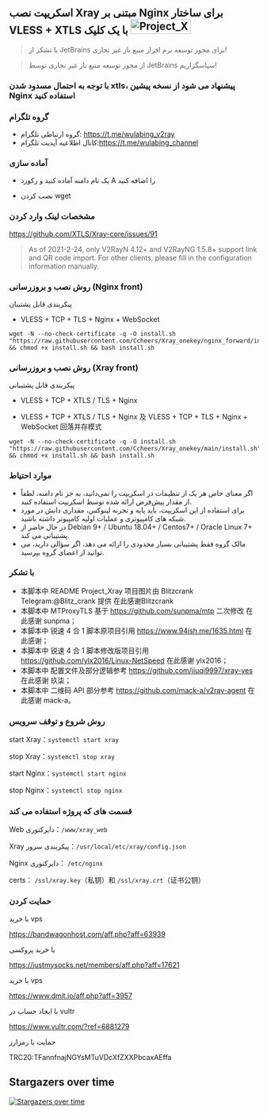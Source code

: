 
## اسکریپت نصب Xray مبتنی بر Nginx برای ساختار VLESS + XTLS با یک کلیک <img src="https://raw.githubusercontent.com/Ccheers/Xray_onekey/main/image/project_xray.jpg" alt="Project_Xray" width="122" height="30" align="bottom" />


> با تشکر از JetBrains برای مجوز توسعه نرم افزار منبع باز غیر تجاری!


>از مجوز توسعه منبع باز غیر تجاری توسط JetBrains سپاسگزاریم!

### با توجه به احتمال مسدود شدن xtls، پیشنهاد می شود از نسخه پیشین Nginx استفاده کنید 


### گروه تلگرام
* گروه ارتباطی تلگرام: https://t.me/wulabing_v2ray 
* کانال اطلاعیه آپدیت تلگرام:https://t.me/wulabing_channel

### آماده سازی
* یک نام دامنه آماده کنید و رکورد A را اضافه کنید

* نصب کردن wget

### مشخصات لینک وارد کردن
https://github.com/XTLS/Xray-core/issues/91

> As of 2021-2-24, only V2RayN 4.12+ and V2RayNG 1.5.8+ support link and QR code import. For other clients, please fill in the configuration information manually.


### روش نصب و بروزرسانی (Nginx front)

پیکربندی قابل پشتیبان

- VLESS + TCP + TLS + Nginx + WebSocket

```
wget -N --no-check-certificate -q -O install.sh "https://raw.githubusercontent.com/Ccheers/Xray_onekey/nginx_forward/install.sh" && chmod +x install.sh && bash install.sh
```

### روش نصب و بروزرسانی (Xray front)

پیکربندی قابل پشتیبانی
- VLESS + TCP + XTLS / TLS  + Nginx

- VLESS + TCP + XTLS / TLS  + Nginx 及 VLESS + TCP + TLS + Nginx + WebSocket 回落并存模式

```
wget -N --no-check-certificate -q -O install.sh "https://raw.githubusercontent.com/Ccheers/Xray_onekey/main/install.sh" && chmod +x install.sh && bash install.sh
```


### موارد احتیاط
* اگر معنای خاص هر یک از تنظیمات در اسکریپت را نمی‌دانید، به جز نام دامنه، لطفاً از مقدار پیش‌فرض ارائه شده توسط اسکریپت استفاده کنید.
* برای استفاده از این اسکریپت، باید پایه و تجربه لینوکس، مقداری دانش در مورد شبکه های کامپیوتری و عملیات اولیه کامپیوتر داشته باشید.
* در حال حاضر از Debian 9+ / Ubuntu 18.04+ / Centos7+ / Oracle Linux 7+ پشتیبانی می کند.
* مالک گروه فقط پشتیبانی بسیار محدودی را ارائه می دهد، اگر سؤالی دارید، می توانید از اعضای گروه بپرسید.

### با تشکر

* 本脚本中 README Project_Xray 项目图片由 Blitzcrank Telegram:@Blitz_crank 提供 在此感谢Blitzcrank
* 本脚本中 MTProxyTLS 基于 https://github.com/sunpma/mtp 二次修改 在此感谢 sunpma；
* 本脚本中 锐速 4 合 1 脚本原项目引用 https://www.94ish.me/1635.html 在此感谢；
* 本脚本中 锐速 4 合 1 脚本修改版项目引用 https://github.com/ylx2016/Linux-NetSpeed 在此感谢 ylx2016；
* 本脚本中 配置文件及部分逻辑参考 https://github.com/jiuqi9997/xray-yes 在此感谢 玖柒；
* 本脚本中 二维码 API 部分参考 https://github.com/mack-a/v2ray-agent  在此感谢 mack-a。

### روش شروع و توقف سرویس

start Xray：`systemctl start xray`

stop Xray：`systemctl stop xray`

start Nginx：`systemctl start nginx`

stop Nginx：`systemctl stop nginx`

### قسمت های که پروژه استفاده می کند

Web دایرکتوری：`/www/xray_web`

Xray پیکربندی سرور：`/usr/local/etc/xray/config.json`

Nginx دایرکتوری： `/etc/nginx`

certs： `/ssl/xray.key`（私钥）和 `/ssl/xray.crt`（证书公钥）

### حمایت کردن

با خرید vps

https://bandwagonhost.com/aff.php?aff=63939

با خرید پروکسی

https://justmysocks.net/members/aff.php?aff=17621

با خرید vps

https://www.dmit.io/aff.php?aff=3957

با ایجاد حساب در vultr

https://www.vultr.com/?ref=6881279

حمایت با رمزارز

TRC20:TFannfnajNGYsMTuVDcXfZXXPbcaxAEffa


## Stargazers over time

[![Stargazers over time](https://starchart.cc/wulabing/Xray_onekey.svg)](https://starchart.cc/wulabing/Xray_onekey)

